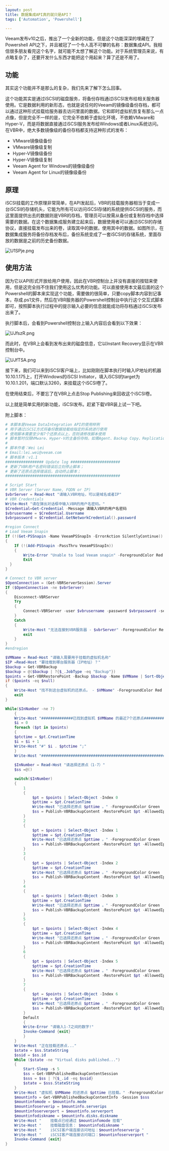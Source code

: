 ```yaml
---
layout: post
title: 数据集成API真的就只是API？
tags: ['Automation', 'Powershell']

---
```


Veeam发布v10之后，推出了一个全新的功能，但是这个功能深深的埋藏在了Powershell API之下，并且被冠了一个令人高不可攀的名称：数据集成API。我相信很多朋友看完这个名字，就可能不太想了解这个功能。对于系统管理员来说，有点略复杂了，还要开发什么东西才能把这个用起来？算了还是不用了。

## 功能

其实这个功能并不是那么的复杂，我们先来了解下怎么回事。

这个功能其实是通过iSCSI的磁盘服务，将备份存档通过iSCSI发布给相关服务器使用。它是数据利用的新形态，也就是说任何的Veeam的镜像级备份存档，都可以通过这种形式挂载给服务器去访问里面的数据。它和即时虚拟机恢复有那么一点点像，但是完全不一样的是，它完全不依赖于虚拟化环境，不依赖VMware和Hyper-V，而是将数据直接通过iSCSI服务发布给Windows或者Linux系统访问。在VBR中，绝大多数镜像级的备份存档都支持这种形式的发布：

- VMware镜像级备份
- VMware镜像级复制
- Hyper-V镜像级备份
- Hyper-V镜像级复制
- Veeam Agent for Windows的镜像级备份
- Veeam Agent for Linux的镜像级备份

## 原理

iSCSI挂载的工作原理非常简单，在API发起后，VBR的挂载服务器相当于变成一台iSCSI的存储机头，它能为所有可以访问iSCSI存储的系统提供iSCSI的服务，而这里面提供出去的数据则是VBR的存档，管理员可以按需从备份或复制存档中选择需要的数据。在这个数据集成服务建立起来后，数据使用者可以通过iSCSI的存储协议，直接挂载发布出来的卷，读取其中的数据，使用其中的数据。如图所示，在数据集成服务将备份存档发布后，备份系统变成了一套iSCSI的存储系统，里面存放的数据是之前的历史备份数据。

![U1SPje.png](https://s1.ax1x.com/2020/07/11/U1SPje.png)

## 使用方法

因为它以API形式开放给用户使用，因此在VBR控制台上并没有直接的按钮来使用，但是这完全挡不住我们使用这么优秀的功能。可以直接使用本文最后面的这个Powershell的脚本来实现这个功能，需要做的很简单，只要copy脚本内容到记事本，存成.ps1文件，然后在VBR服务器的Powershell控制台中执行这个交互式脚本即可，按照脚本执行过程中的提示输入必要的信息就能成功将存档通过iSCSI发布出来了。

执行脚本后，会看到Powershell控制台上输入内容后会看到以下效果：

![UJfszR.png](https://s1.ax1x.com/2020/07/13/UJfszR.png)

而此时，在VBR上会看到发布出来的磁盘信息，它以Instant Recovery显示在VBR控制台中。

![UJfTSA.png](https://s1.ax1x.com/2020/07/13/UJfTSA.png)

接下来，我们可以来到iSCSI客户端上，比如刚刚在脚本执行时输入IP地址的机器10.10.1.175上，打开Windows的iSCSI Initiator，填入iSCSI的target为10.10.1.201，端口默认3260，来挂载这个iSCSI卷了。

在使用结束后，不要忘了在VBR上点击Stop Publishing来回收这个iSCSI卷。

以上就是简单实用的新功能，iSCSI发布。赶紧下载VBR装上试一下吧。



附上脚本：

```powershell
# 本脚本是Veeam DataIntegration API的使用样例
# 用于通过iSCSI方式将备份数据挂载给指定的系统进行使用
# 使用脚本需要至少有7个还原点以上，否则请修改脚本使用
# 脚本暂时仅限VMware、Hyper-V的主备份存档，如需Agent、Backup Copy、Replication、Storage Snapshot，请根据需求修改脚本。
#
# 脚本作者：Wei Lei
# Email:lei.wei@veeam.com
# 脚本版本：v1.1
################# Update log ######################
# 更新了VBR用户名密码错误后立刻停止脚本；
# 更新了还原点选择错误后，自动终止脚本；
###################################################

# Script Start
# VBR Server (Server Name, FQDN or IP)
$vbrServer = Read-Host "请输入VBR地址，可以是域名或者IP"
# VBR Credentials
Write-Host "请在弹出对话框中输入VBR的用户名密码。"
$Credential=Get-Credential -Message 请输入VBR的用户名密码
$vbrusername = $Credential.Username
$vbrpassword = $Credential.GetNetworkCredential().password

#region Connect
# Load Veeam Snapin
If (!(Get-PSSnapin -Name VeeamPSSnapIn -ErrorAction SilentlyContinue))
{
    If (!(Add-PSSnapin -PassThru VeeamPSSnapIn))
    {
        Write-Error "Unable to load Veeam snapin" -ForegroundColor Red
        Exit
  }
}

# Connect to VBR server
$OpenConnection = (Get-VBRServerSession).Server
If ($OpenConnection -ne $vbrServer)
{
    Disconnect-VBRServer
    Try
    {
        Connect-VBRServer -user $vbrusername -password $vbrpassword -server $vbrServer -ErrorAction Stop
    }
    Catch
    {
        Write-Host "无法连接到VBR服务器 - $vbrServer" -ForegroundColor Red
        exit
    }
}
#endregion

$VMName = Read-Host "请输入需要用于挂载的虚拟机名称"
$IP =Read-Host "要挂载到哪台服务器（IP地址）？"
$backup = Get-VBRBackup
$backup = @($backup | ?{$_.JobType -eq "Backup"})
$points = Get-VBRRestorePoint -Backup $backup -Name $VMName | Sort-Object –Property CreationTime –Descending | Select-Object -First 7
if ($points -eq $null)
{
    Write-Host "找不到这台虚拟机的还原点。 - $VMName" -ForegroundColor Red
    exit
}

While($InNumber -ne 7)
    {
    Write-Host "##############已找到虚拟机 $VMName 的最近7个还原点##############" -ForegroundColor Green
    $i = 0
    foreach ($pt in $points) 
    {
    $ptctime = $pt.CreationTime
    $i = $i + 1
    Write-Host "#" $i . $ptctime ";"
    }
    Write-Host "#############################################################" -ForegroundColor Green
    
    $InNumber = Read-Host "请选择还原点（1-7）"
    $ss =@()

    switch($InNumber)
    {
        1
        {
            $pt = $points | Select-Object -Index 0
            $pttime = $pt.CreationTime
            Write-Host "已选择还原点 $pttime 。" -ForegroundColor Green
            $ss = Publish-VBRBackupContent -RestorePoint $pt -AllowedIps $IP -RunAsync
        }
        2
        {
            $pt = $points | Select-Object -Index 1
            $pttime = $pt.CreationTime
            Write-Host "已选择还原点 $pttime 。" -ForegroundColor Green
            $ss = Publish-VBRBackupContent -RestorePoint $pt -AllowedIps $IP -RunAsync
        }
        3
        {
            $pt = $points | Select-Object -Index 2
            $pttime = $pt.CreationTime
            Write-Host "已选择还原点 $pttime 。" -ForegroundColor Green
            $ss = Publish-VBRBackupContent -RestorePoint $pt -AllowedIps $IP -RunAsync
        }
        4
        {
            $pt = $points | Select-Object -Index 3
            $pttime = $pt.CreationTime
            Write-Host "已选择还原点 $pttime 。" -ForegroundColor Green
            $ss = Publish-VBRBackupContent -RestorePoint $pt -AllowedIps $IP -RunAsync
        }
        5
        {
            $pt = $points | Select-Object -Index 4
            $pttime = $pt.CreationTime
            Write-Host "已选择还原点 $pttime 。" -ForegroundColor Green
            $ss = Publish-VBRBackupContent -RestorePoint $pt -AllowedIps $IP -RunAsync
        }
        6
        {
            $pt = $points | Select-Object -Index 5
            $pttime = $pt.CreationTime
            Write-Host "已选择还原点 $pttime 。" -ForegroundColor Green
            $ss = Publish-VBRBackupContent -RestorePoint $pt -AllowedIps $IP -RunAsync
        }
        7
        {
            $pt = $points | Select-Object -Index 6
            $pttime = $pt.CreationTime
            Write-Host "已选择还原点 $pttime 。" -ForegroundColor Green
            $ss = Publish-VBRBackupContent -RestorePoint $pt -AllowedIps $IP -RunAsync
        }
        Default 
        { 
        Write-Error "请输入1-7之间的数字!"
        Invoke-Command {exit}
        }
    }
    Write-Host "正在挂载还原点..."
    $state = $ss.StateString
    $ssid = $ss.id
    While ($state -ne "Virtual disks published...")
    {
        Start-Sleep -s 5
        $ss = Get-VBRPublishedBackupContentSession
        $sss = $ss | ?{$_.id -eq $ssid}
        $state = $sss.StateString
    }
    Write-Host "虚拟机 $VMName 的还原点 $pttime 已挂载。" -ForegroundColor Green
    $mountinfo = Get-VBRPublishedBackupContentInfo -Session $sss
    $mountinfomode = $mountinfo.mode
    $mountinfoserverip = $mountinfo.serverips
    $mountinfoserverport = $mountinfo.serverport
    $mountinfodiskname = $mountinfo.disks.diskname
    Write-Host "    挂载点已经通过 $mountinfomode 挂载"
    Write-Host "    挂载磁盘信息： $mountinfodiskname "
    Write-Host "    iSCSI客户端连接访问地址：$mountinfoserverip "
    Write-Host "    iSCSI客户端连接访问端口：$mountinfoserverport "
    Invoke-Command {exit}
}

```

